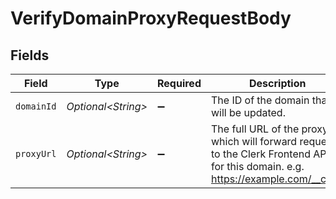 # VerifyDomainProxyRequestBody


## Fields

| Field                                                                                                                             | Type                                                                                                                              | Required                                                                                                                          | Description                                                                                                                       |
| --------------------------------------------------------------------------------------------------------------------------------- | --------------------------------------------------------------------------------------------------------------------------------- | --------------------------------------------------------------------------------------------------------------------------------- | --------------------------------------------------------------------------------------------------------------------------------- |
| `domainId`                                                                                                                        | *Optional\<String>*                                                                                                               | :heavy_minus_sign:                                                                                                                | The ID of the domain that will be updated.                                                                                        |
| `proxyUrl`                                                                                                                        | *Optional\<String>*                                                                                                               | :heavy_minus_sign:                                                                                                                | The full URL of the proxy which will forward requests to the Clerk Frontend API for this domain. e.g. https://example.com/__clerk |